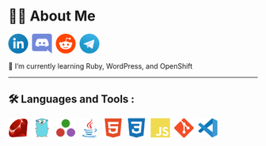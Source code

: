 
# :man_technologist: About Me

<a href="https://www.linkedin.com/in/byron-stuike" target="_blank"><img src="icons/linkedin.svg" title="LinkedIn" alt="LinkedIn" width="40" height="40"/></a>&nbsp;
<a href="https://discord.com/channels/Farghul#6751" target="_blank"><img src="icons/discord.svg" title="Discord" alt="Discord" width="40" height="40"/></a>&nbsp;
<a href="https://www.reddit.com/user/farghul" target="_blank"><img src="icons/reddit.svg" title="Reddit" alt="Reddit" width="40" height="40"/></a>&nbsp;
<a href="https://t.me/farghul" target="_blank"><img src="icons/telegram.svg" title="Telegram" alt="Telegram" width="40" height="40"/></a>&nbsp;

🌱 I’m currently learning Ruby, WordPress, and OpenShift

---

## :hammer_and_wrench: Languages and Tools :
  
<div>
  <a href="https://www.ruby-lang.org/en/" target="_blank"><img src="icons/ruby.svg" title="Ruby" alt="Ruby" width="40" height="40"/></a>&nbsp;
  <a href="https://go.dev/" target="_blank"><img src="icons/go.svg" title="Go" alt="Go" width="40" height="40"/></a>&nbsp;
  <a href="https://julialang.org/" target="_blank"><img src="icons/julia.svg" title="Julia" alt="Julia" width="40" height="40"/></a>&nbsp;
  <a href="https://www.java.com/en/" target="_blank"><img src="icons/java.svg" title="Java" alt="Java" width="40" height="40"/></a>&nbsp;
  <a href="https://html.com/html5/" target="_blank"><img src="icons/html5.svg" title="HTML5" alt="HTML" width="40" height="40"/></a>&nbsp;
  <a href="https://css3.com/" target="_blank"><img src="icons/css3.svg"  title="CSS3" alt="CSS" width="40" height="40"/></a>&nbsp;
  <a href="https://www.javascript.com/" target="_blank"><img src="icons/js.svg" title="JavaScript" alt="JavaScript" width="40" height="40"/></a>&nbsp;
  <a href="https://github.com/" target="_blank"><img src="icons/git.svg" title="Git" **alt="Git" width="40" height="40"/></a>&nbsp;
  <a href="https://code.visualstudio.com/" target="_blank"><img src="icons/vscode.svg" title="VSCode" **alt="VSCode" width="40" height="40"/></a>&nbsp;
</div>

<!--
**nausicaan/nausicaan** is a ✨ _special_ ✨ repository because its `README.md` (this file) appears on your GitHub profile.

Here are some ideas to get you started:

- 🔭 I’m currently working on ...
- 🌱 I’m currently learning ...
- 👯 I’m looking to collaborate on ...
- 🤔 I’m looking for help with ...
- 💬 Ask me about ...
- 📫 How to reach me: ...
- 😄 Pronouns: ...
- ⚡ Fun fact: ...
-->